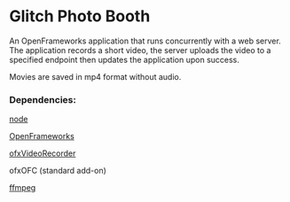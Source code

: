 # Glitch Photo Booth #

An OpenFrameworks application that runs concurrently with a web server. 
The application records a short video, the server uploads the video to a specified endpoint
then updates the application upon success.

Movies are saved in mp4 format without audio.

### Dependencies: ###

[node](http://nodejs.org)

[OpenFrameworks](http://openframeworks.cc/)

[ofxVideoRecorder](https://github.com/timscaffidi/ofxVideoRecorder)

ofxOFC (standard add-on)

[ffmpeg](https://www.ffmpeg.org/)
